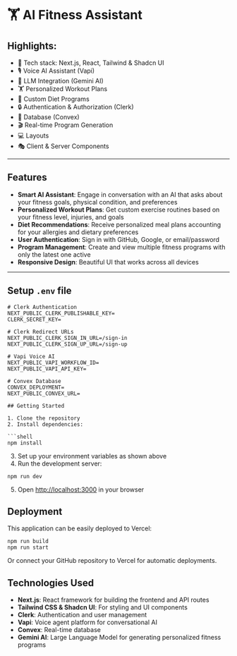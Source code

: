 # 🏋️ AI Fitness Assistant

## Highlights:
- 🚀 Tech stack: Next.js, React, Tailwind & Shadcn UI
- 🎙️ Voice AI Assistant (Vapi)
- 🧠 LLM Integration (Gemini AI)
- 🏋️ Personalized Workout Plans
- 🥗 Custom Diet Programs
- 🔒 Authentication & Authorization (Clerk)
- 💾 Database (Convex)
- 🎬 Real-time Program Generation
- 💻 Layouts
- 🎭 Client & Server Components

---

## Features
- **Smart AI Assistant**: Engage in conversation with an AI that asks about your fitness goals, physical condition, and preferences  
- **Personalized Workout Plans**: Get custom exercise routines based on your fitness level, injuries, and goals  
- **Diet Recommendations**: Receive personalized meal plans accounting for your allergies and dietary preferences  
- **User Authentication**: Sign in with GitHub, Google, or email/password  
- **Program Management**: Create and view multiple fitness programs with only the latest one active  
- **Responsive Design**: Beautiful UI that works across all devices  

---

## Setup `.env` file

```env
# Clerk Authentication
NEXT_PUBLIC_CLERK_PUBLISHABLE_KEY=
CLERK_SECRET_KEY=

# Clerk Redirect URLs
NEXT_PUBLIC_CLERK_SIGN_IN_URL=/sign-in
NEXT_PUBLIC_CLERK_SIGN_UP_URL=/sign-up

# Vapi Voice AI
NEXT_PUBLIC_VAPI_WORKFLOW_ID=
NEXT_PUBLIC_VAPI_API_KEY=

# Convex Database
CONVEX_DEPLOYMENT=
NEXT_PUBLIC_CONVEX_URL=

## Getting Started

1. Clone the repository
2. Install dependencies:

```shell
npm install
```

3. Set up your environment variables as shown above
4. Run the development server:

```shell
npm run dev
```

5. Open [http://localhost:3000](http://localhost:3000) in your browser

## Deployment

This application can be easily deployed to Vercel:

```shell
npm run build
npm run start
```

Or connect your GitHub repository to Vercel for automatic deployments.

## Technologies Used

- **Next.js**: React framework for building the frontend and API routes
- **Tailwind CSS & Shadcn UI**: For styling and UI components
- **Clerk**: Authentication and user management
- **Vapi**: Voice agent platform for conversational AI
- **Convex**: Real-time database
- **Gemini AI**: Large Language Model for generating personalized fitness programs
